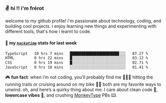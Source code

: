 ### ✌️ hi !! i'm frérot

welcome to my github profile! i'm passionate about technology, coding, and
building cool projects. i enjoy learning new things and experimenting with
different tools, that's how i learnt to code.

#### 📡 my [_`hackatime`_](https://waka.hackclub.com/) stats for last week

<!--START_SECTION:waka-->

```txt
TypeScript   10 hrs 7 mins   ██████████████████████░░░   87.27 %
HTML         0 hrs 22 mins   █░░░░░░░░░░░░░░░░░░░░░░░░   03.12 %
CSS          0 hrs 19 mins   █░░░░░░░░░░░░░░░░░░░░░░░░   02.71 %
JavaScript   0 hrs 10 mins   ░░░░░░░░░░░░░░░░░░░░░░░░░   01.41 %
```

<!--END_SECTION:waka-->

🎮 **fun fact**: when i’m not coding, you’ll probably find me 🏃🏽‍♂️ hitting the running trails or cruising around on my bike 🚴‍♂️ both are my favorite
ways to unwind. oh, and here’s a quirky thing about me: I care about clean code 🧼, **lowercase vibes** 🔡, and crushing [MonkeyType](https://monkeytype.com/profile/frerot) PBs ⌨️.
